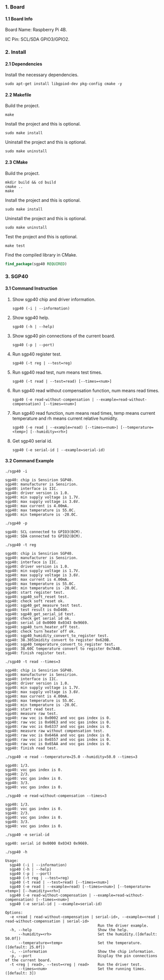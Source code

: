 ### 1. Board

#### 1.1 Board Info

Board Name: Raspberry Pi 4B.

IIC Pin: SCL/SDA GPIO3/GPIO2.

### 2. Install

#### 2.1 Dependencies

Install the necessary dependencies.

```shell
sudo apt-get install libgpiod-dev pkg-config cmake -y
```

#### 2.2 Makefile

Build the project.

```shell
make
```

Install the project and this is optional.

```shell
sudo make install
```

Uninstall the project and this is optional.

```shell
sudo make uninstall
```

#### 2.3 CMake

Build the project.

```shell
mkdir build && cd build 
cmake .. 
make
```

Install the project and this is optional.

```shell
sudo make install
```

Uninstall the project and this is optional.

```shell
sudo make uninstall
```

Test the project and this is optional.

```shell
make test
```

Find the compiled library in CMake. 

```cmake
find_package(sgp40 REQUIRED)
```

### 3. SGP40

#### 3.1 Command Instruction

1. Show sgp40 chip and driver information.

   ```shell
   sgp40 (-i | --information)
   ```

2. Show sgp40 help.

   ```shell
   sgp40 (-h | --help)
   ```

3. Show sgp40 pin connections of the current board.

   ```shell
   sgp40 (-p | --port)
   ```

4. Run sgp40 register test.

   ```shell
   sgp40 (-t reg | --test=reg)
   ```

5. Run sgp40 read test, num means test times.

   ```shell
   sgp40 (-t read | --test=read) [--times=<num>]
   ```

6. Run sgp40 read without compensation function, num means read times.

   ```shell
   sgp40 (-e read-without-compensation | --example=read-without-compensation) [--times=<num>]
   ```

7. Run sgp40 read function, num means read times, temp means current temperature and rh means current relative humidity.

   ```shell
   sgp40 (-e read | --example=read) [--times=<num>] [--temperature=<temp>] [--humidity=<rh>]
   ```

8. Get sgp40 serial id.

   ```shell
   sgp40 (-e serial-id | --example=serial-id)
   ```

#### 3.2 Command Example

```shell
./sgp40 -i

sgp40: chip is Sensirion SGP40.
sgp40: manufacturer is Sensirion.
sgp40: interface is IIC.
sgp40: driver version is 1.0.
sgp40: min supply voltage is 1.7V.
sgp40: max supply voltage is 3.6V.
sgp40: max current is 4.00mA.
sgp40: max temperature is 55.0C.
sgp40: min temperature is -20.0C.
```

```shell
./sgp40 -p

sgp40: SCL connected to GPIO3(BCM).
sgp40: SDA connected to GPIO2(BCM).
```

```shell
./sgp40 -t reg

sgp40: chip is Sensirion SGP40.
sgp40: manufacturer is Sensirion.
sgp40: interface is IIC.
sgp40: driver version is 1.0.
sgp40: min supply voltage is 1.7V.
sgp40: max supply voltage is 3.6V.
sgp40: max current is 4.00mA.
sgp40: max temperature is 55.0C.
sgp40: min temperature is -20.0C.
sgp40: start register test.
sgp40: sgp40_soft_reset test.
sgp40: check soft reset ok.
sgp40: sgp40_get_measure_test test.
sgp40: test result is 0xD400.
sgp40: sgp40_get_serial_id test.
sgp40: check get serial id ok.
sgp40: serial id 0x0000 0x0343 0x9669.
sgp40: sgp40_turn_heater_off test.
sgp40: check turn heater off ok.
sgp40: sgp40_humidity_convert_to_register test.
sgp40: 38.3051midity convert to register 0x620B.
sgp40: sgp40_temperature_convert_to_register test.
sgp40: 38.60C temperature convert to register 0x7A4B.
sgp40: finish register test.
```

```shell
./sgp40 -t read --times=3

sgp40: chip is Sensirion SGP40.
sgp40: manufacturer is Sensirion.
sgp40: interface is IIC.
sgp40: driver version is 1.0.
sgp40: min supply voltage is 1.7V.
sgp40: max supply voltage is 3.6V.
sgp40: max current is 4.00mA.
sgp40: max temperature is 55.0C.
sgp40: min temperature is -20.0C.
sgp40: start read test.
sgp40: measure raw test.
sgp40: raw voc is 0x0002 and voc gas index is 0.
sgp40: raw voc is 0x60E3 and voc gas index is 0.
sgp40: raw voc is 0x6337 and voc gas index is 0.
sgp40: measure raw without compensation test.
sgp40: raw voc is 0x646A and voc gas index is 0.
sgp40: raw voc is 0x6557 and voc gas index is 0.
sgp40: raw voc is 0x65AA and voc gas index is 0.
sgp40: finish read test.
```

```shell
./sgp40 -e read --temperature=25.0 --humidity=50.0 --times=3

sgp40: 1/3.
sgp40: voc gas index is 0.
sgp40: 2/3.
sgp40: voc gas index is 0.
sgp40: 3/3.
sgp40: voc gas index is 0.
```

```shell
./sgp40 -e read-without-compensation --times=3

sgp40: 1/3.
sgp40: voc gas index is 0.
sgp40: 2/3.
sgp40: voc gas index is 0.
sgp40: 3/3.
sgp40: voc gas index is 0.
```

```shell
./sgp40 -e serial-id

sgp40: serial id 0x0000 0x0343 0x9669.
```

```shell
./sgp40 -h

Usage:
  sgp40 (-i | --information)
  sgp40 (-h | --help)
  sgp40 (-p | --port)
  sgp40 (-t reg | --test=reg)
  sgp40 (-t read | --test=read) [--times=<num>]
  sgp40 (-e read | --example=read) [--times=<num>] [--temperature=<temp>] [--humidity=<rh>]
  sgp40 (-e read-without-compensation | --example=read-without-compensation) [--times=<num>]
  sgp40 (-e serial-id | --example=serial-id)

Options:
  -e <read | read-without-compensation | serial-id>, --example=<read | read-without-compensation | serial-id>
                                          Run the driver example.
  -h, --help                              Show the help.
      --humidity=<rh>                     Set the humidity.([default: 50.0f])
      --temperature=<temp>                Set the temperature.([default: 25.0f])
  -i, --information                       Show the chip information.
  -p, --port                              Display the pin connections of the current board.
  -t <reg | read>, --test=<reg | read>    Run the driver test.
      --times=<num>                       Set the running times.([default: 3])
```
